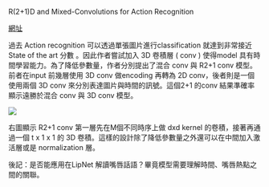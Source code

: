 R(2+1)D and Mixed-Convolutions for Action Recognition

[網址](https://arxiv.org/pdf/1711.11248.pdf)

過去 Action recognition 可以透過單張圖片進行classification 就達到非常接近 State of the art 分數 。因此作者嘗試加入 3D 卷積層 ( conv ) 使得model 具有時間學習能力。為了降低參數量，作者分別提出了混合 conv 與 R2+1 conv 模型。前者在input 前幾層使用 3D conv 做encoding 再轉為 2D conv，後者則是一個使用兩個 3D conv 來分別表達圖片與時間的訊號。這個2+1 的conv 結果準確率顯示遠勝於混合 conv 與 3D conv 模型。

![](https://raw.githubusercontent.com/theblackcat102/theblackcat102.github.io/master/images/r3d.jpg#left)

右圖顯示 R2+1 conv 第一層先在M個不同時序上做 dxd kernel 的卷積，接著再通過一個 t x 1 x 1 的 3D 卷積。這樣的設計除了降低參數量之外還可以在中間加入激活層或是 normalization 層。

後記：是否能應用在LipNet 解讀嘴唇話語？畢竟模型需要理解時間、嘴唇熱點之間的關聯。